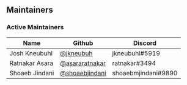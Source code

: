 ## Maintainers

### Active Maintainers

| Name              | Github    | Discord        |
|-------------------|-----------|----------------|
| Josh Kneubuhl | [@jkneubuh](https://github.com/jkneubuh) | jkneubuhl#5919 |
| Ratnakar Asara | [@asararatnakar](https://github.com/asararatnakar) | ratnakar#3494 |
| Shoaeb Jindani | [@shoaebjindani](https://github.com/shoaebjindani) | shoaebmjindani#9890 |
